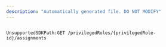 ```yaml
---
description: "Automatically generated file. DO NOT MODIFY"
---
```


```powershellv2

UnsupportedSDKPath:GET /privilegedRoles/{privilegedRole-id}/assignments

```